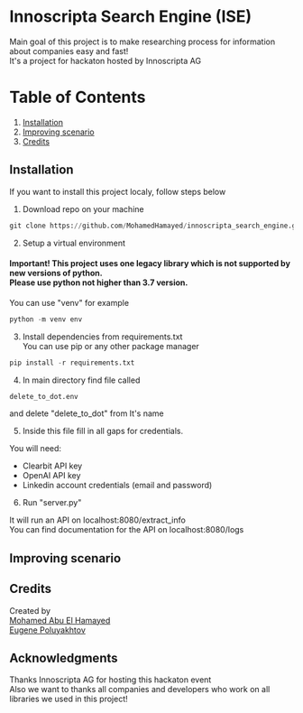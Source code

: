
# Innoscripta Search Engine (ISE)
Main goal of this project is to make researching process for information about companies easy and fast!
<br>It's a project for hackaton hosted by Innoscripta AG

# Table of Contents

1. [Installation](#installation)
3. [Improving scenario](#improving-scenario)
4. [Credits](#credits)

## Installation
If you want to install this project localy, follow steps below
1. Download repo on your machine
```python
git clone https://github.com/MohamedHamayed/innoscripta_search_engine.git
```
2. Setup a virtual environment <br>
#### Important! This project uses one legacy library which is not supported by new versions of python. <br> Please use python not higher than 3.7 version.
You can use "venv" for example
```python
python -m venv env
```
3. Install dependencies from requirements.txt <br>
You can use pip or any other package manager
```python
pip install -r requirements.txt
```
 

4. In main directory find file called
```python
delete_to_dot.env
```
and delete "delete_to_dot" from It's name

5. Inside this file fill in all gaps for credentials. <br>

You will need:
- Clearbit API key
- OpenAI API key
- Linkedin account credentials (email and password)

6. Run "server.py" <br>

It will run an API on localhost:8080/extract_info <br>
You can find documentation for the API on localhost:8080/logs

## Improving scenario

## Credits
Created by <br>
[Mohamed Abu El Hamayed](https://github.com/MohamedHamayed) <br>
[Eugene Poluyakhtov](https://github.com/EPguitars)

## Acknowledgments
Thanks Innoscripta AG for hosting this hackaton event <br>
Also we want to thanks all companies and developers who work on all libraries we used in this project! 
